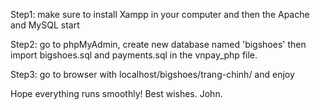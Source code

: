 Step1: make sure to install Xampp in your computer and then the Apache and MySQL start <br />

Step2: go to phpMyAdmin, create new database named 'bigshoes' then import bigshoes.sql and payments.sql in the vnpay_php file. <br />

Step3: go to browser with localhost/bigshoes/trang-chinh/ and enjoy  <br />

Hope everything runs smoothly! Best wishes. John. 
